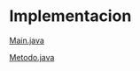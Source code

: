 <h1>Implementacion</h1>

<a href="Biseccion01/src/Paquete01/Main.java">Main.java<a/>

<a href="Biseccion01/src/Paquete01/Metodo.java">Metodo.java</a>
